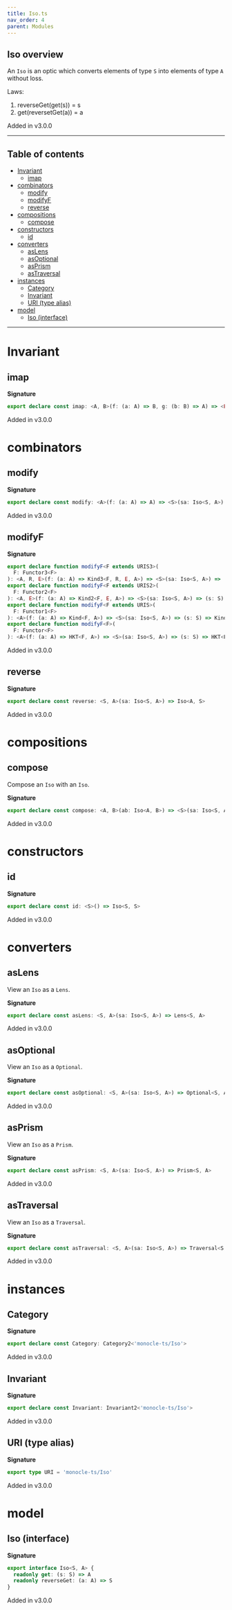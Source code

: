 ```yaml
---
title: Iso.ts
nav_order: 4
parent: Modules
---
```


## Iso overview

An `Iso` is an optic which converts elements of type `S` into elements of type `A` without loss.

Laws:

1. reverseGet(get(s)) = s
2. get(reversetGet(a)) = a

Added in v3.0.0

---

<h2 class="text-delta">Table of contents</h2>

- [Invariant](#invariant)
  - [imap](#imap)
- [combinators](#combinators)
  - [modify](#modify)
  - [modifyF](#modifyf)
  - [reverse](#reverse)
- [compositions](#compositions)
  - [compose](#compose)
- [constructors](#constructors)
  - [id](#id)
- [converters](#converters)
  - [asLens](#aslens)
  - [asOptional](#asoptional)
  - [asPrism](#asprism)
  - [asTraversal](#astraversal)
- [instances](#instances)
  - [Category](#category)
  - [Invariant](#invariant-1)
  - [URI (type alias)](#uri-type-alias)
- [model](#model)
  - [Iso (interface)](#iso-interface)

---

# Invariant

## imap

**Signature**

```ts
export declare const imap: <A, B>(f: (a: A) => B, g: (b: B) => A) => <E>(fa: Iso<E, A>) => Iso<E, B>
```

Added in v3.0.0

# combinators

## modify

**Signature**

```ts
export declare const modify: <A>(f: (a: A) => A) => <S>(sa: Iso<S, A>) => (s: S) => S
```

Added in v3.0.0

## modifyF

**Signature**

```ts
export declare function modifyF<F extends URIS3>(
  F: Functor3<F>
): <A, R, E>(f: (a: A) => Kind3<F, R, E, A>) => <S>(sa: Iso<S, A>) => (s: S) => Kind3<F, R, E, S>
export declare function modifyF<F extends URIS2>(
  F: Functor2<F>
): <A, E>(f: (a: A) => Kind2<F, E, A>) => <S>(sa: Iso<S, A>) => (s: S) => Kind2<F, E, S>
export declare function modifyF<F extends URIS>(
  F: Functor1<F>
): <A>(f: (a: A) => Kind<F, A>) => <S>(sa: Iso<S, A>) => (s: S) => Kind<F, S>
export declare function modifyF<F>(
  F: Functor<F>
): <A>(f: (a: A) => HKT<F, A>) => <S>(sa: Iso<S, A>) => (s: S) => HKT<F, S>
```

Added in v3.0.0

## reverse

**Signature**

```ts
export declare const reverse: <S, A>(sa: Iso<S, A>) => Iso<A, S>
```

Added in v3.0.0

# compositions

## compose

Compose an `Iso` with an `Iso`.

**Signature**

```ts
export declare const compose: <A, B>(ab: Iso<A, B>) => <S>(sa: Iso<S, A>) => Iso<S, B>
```

Added in v3.0.0

# constructors

## id

**Signature**

```ts
export declare const id: <S>() => Iso<S, S>
```

Added in v3.0.0

# converters

## asLens

View an `Iso` as a `Lens`.

**Signature**

```ts
export declare const asLens: <S, A>(sa: Iso<S, A>) => Lens<S, A>
```

Added in v3.0.0

## asOptional

View an `Iso` as a `Optional`.

**Signature**

```ts
export declare const asOptional: <S, A>(sa: Iso<S, A>) => Optional<S, A>
```

Added in v3.0.0

## asPrism

View an `Iso` as a `Prism`.

**Signature**

```ts
export declare const asPrism: <S, A>(sa: Iso<S, A>) => Prism<S, A>
```

Added in v3.0.0

## asTraversal

View an `Iso` as a `Traversal`.

**Signature**

```ts
export declare const asTraversal: <S, A>(sa: Iso<S, A>) => Traversal<S, A>
```

Added in v3.0.0

# instances

## Category

**Signature**

```ts
export declare const Category: Category2<'monocle-ts/Iso'>
```

Added in v3.0.0

## Invariant

**Signature**

```ts
export declare const Invariant: Invariant2<'monocle-ts/Iso'>
```

Added in v3.0.0

## URI (type alias)

**Signature**

```ts
export type URI = 'monocle-ts/Iso'
```

Added in v3.0.0

# model

## Iso (interface)

**Signature**

```ts
export interface Iso<S, A> {
  readonly get: (s: S) => A
  readonly reverseGet: (a: A) => S
}
```

Added in v3.0.0
